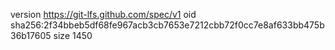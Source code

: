 version https://git-lfs.github.com/spec/v1
oid sha256:2f34bbeb5df68fe967acb3cb7653e7212cbb72f0cc7e8af633bb475b36b17605
size 1450
